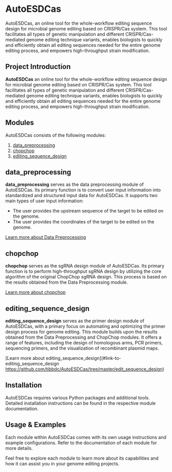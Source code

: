 # AutoESDCas
AutoESDCas, an online tool for the whole-workflow editing sequence design for microbial genome editing based on CRISPR/Cas system. This tool facilitates all types of genetic manipulation and different CRISPR/Cas-mediated genome editing technique variants, enables biologists to quickly and efficiently obtain all editing sequences needed for the entire genome editing process, and empowers high-throughput strain modification.
   
## Project Introduction

**AutoESDCas** an online tool for the whole-workflow editing sequence design for microbial genome editing based on CRISPR/Cas system. This tool facilitates all types of genetic manipulation and different CRISPR/Cas-mediated genome editing technique variants, enables biologists to quickly and efficiently obtain all editing sequences needed for the entire genome editing process, and empowers high-throughput strain modification.

## Modules
AutoESDCas consists of the following modules:
1. [data_preprocessing](#data_preprocessing)
2. [chopchop](#chopchop)
3. [editing_sequence_design](#editing_sequence_design)


## data_preprocessing

**data_preprocessing** serves as the data preprocessing module of AutoESDCas. Its primary function is to convert user input information into standardized and structured input data for AutoESDCas. It supports two main types of user input information:

- The user provides the upstream sequence of the target to be edited on the genome.
- The user provides the coordinates of the target to be edited on the genome.

[Learn more about Data Preprocessing](#https://github.com/tibbdc/AutoESDCas/tree/master/data_preprocessing)


## chopchop

**chopchop** serves as the sgRNA design module of AutoESDCas. Its primary function is to perform high-throughput sgRNA design by utilizing the core algorithm of the original ChopChop sgRNA design. This process is based on the results obtained from the Data Preprocessing module.

[Learn more about chopchop](#https://github.com/tibbdc/AutoESDCas/tree/master/chopchop)

## editing_sequence_design

**editing_sequence_design** serves as the primer design module of AutoESDCas, with a primary focus on automating and optimizing the primer design process for genome editing. This module builds upon the results obtained from the Data Preprocessing and ChopChop modules. It offers a range of features, including the design of homologous arms, PCR primers, sequencing primers, and the visualization of recombinant plasmid maps.

[Learn more about editing_sequence_design](#link-to-editing_sequence_design https://github.com/tibbdc/AutoESDCas/tree/master/edit_sequence_design)

## Installation

AutoESDCas requires various Python packages and additional tools. Detailed installation instructions can be found in the respective module documentation.

## Usage & Examples

Each module within AutoESDCas comes with its own usage instructions and example configurations. Refer to the documentation of each module for more details.

Feel free to explore each module to learn more about its capabilities and how it can assist you in your genome editing projects.




